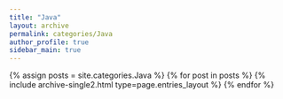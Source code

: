 ```yaml
---
title: "Java"
layout: archive
permalink: categories/Java
author_profile: true
sidebar_main: true
---
```


{% assign posts = site.categories.Java %}
{% for post in posts %} {% include archive-single2.html type=page.entries_layout %} {% endfor %}